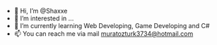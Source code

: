 - 👋 Hi, I’m @Shaxxe
- 👀 I’m interested in ...
- 🌱 I’m currently learning Web Developing, Game Developing and C#
- 📫 You can reach me via mail muratozturk3734@hotmail.com

<!---
Shaxxe/Shaxxe is a ✨ special ✨ repository because its `README.md` (this file) appears on your GitHub profile.
You can click the Preview link to take a look at your changes.
--->
